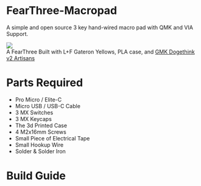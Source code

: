 # FearThree-Macropad
A simple and open source 3 key hand-wired macro pad with QMK and VIA Support.  

  
![](https://i.imgur.com/zvou6rN.jpg)  
A FearThree Built with L+F Gateron Yellows, PLA case, and [GMK Dogethink v2 Artisans](https://dogethink.com/)

# Parts Required  

* Pro Micro / Elite-C 
* Micro USB / USB-C Cable 
* 3 MX Switches  
* 3 MX Keycaps
* The 3d Printed Case
* 4 M2x16mm Screws
* Small Piece of Electrical Tape
* Small Hookup Wire
* Solder & Solder Iron

# Build Guide
